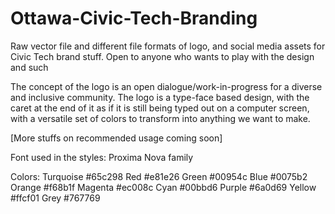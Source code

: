 # Ottawa-Civic-Tech-Branding
Raw vector file and different file formats of logo, and social media assets for Civic Tech brand stuff. Open to anyone who wants to play with the design and such 

The concept of the logo is an open dialogue/work-in-progress for a diverse and inclusive community. The logo is a type-face based design, with the caret at the end of it as if it is still being typed out on a computer screen, with a versatile set of colors to transform into anything we want to make.

[More stuffs on recommended usage coming soon]

Font used in the styles: Proxima Nova family

Colors:
Turquoise #65c298
Red #e81e26
Green #00954c
Blue #0075b2
Orange #f68b1f
Magenta #ec008c
Cyan #00bbd6
Purple #6a0d69
Yellow #ffcf01
Grey #767769
